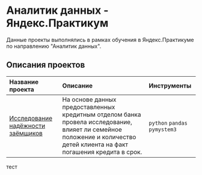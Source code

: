 # Аналитик данных - Яндекс.Практикум

Данные проекты выполнялись в рамках обучения в Яндекс.Практикуме по направлению "Аналитик данных".

## Описания проектов

| Название проекта | Описание | Инструменты|
| :-------------------- | :-------------------- | :-------------------- | 
| [Исследование надёжности заёмщиков](https://github.com/pochemuchto/yandex_praktikum_project/blob/main/Предобработка%20данных/Исследование%20надёжности%20заёмщиков.ipynb) |На основе данных предоставленных кредитным отделом банка провела исследование, влияет ли семейное положение и количество детей клиента на факт погашения кредита в срок. |`python` `pandas` `pymystem3`|



тест
